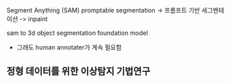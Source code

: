 Segment Anything (SAM)
promptable  segmentation -> 프롬프트 기반 세그멘테이션
-> inpaint 

sam to 3d object 
segmentation foundation model 
- 그래도 human annotater가 계속 필요함


## 정형 데이터를 위한 이상탐지 기법연구

